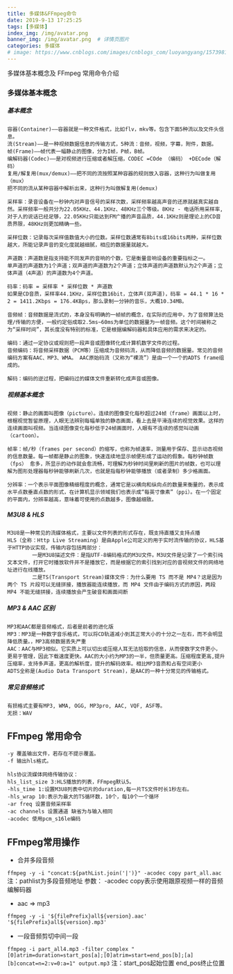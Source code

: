 ```yaml
---
title: 多媒体&FFmpeg命令
date: 2019-9-13 17:25:25
tags: [多媒体]
index_img: /img/avatar.png
banner_img: /img/avatar.png  # 详情页图片
categories: 多媒体
# image: https://www.cnblogs.com/images/cnblogs_com/luoyangyang/1573981/t_index.jpg
---
```


多媒体基本概念及 FFmpeg 常用命令介绍
<!-- more -->

### 多媒体基本概念
##### 基本概念
```
容器(Container)——容器就是一种文件格式，比如flv，mkv等。包含下面5种流以及文件头信息。
流(Stream)——是一种视频数据信息的传输方式，5种流：音频，视频，字幕，附件，数据。
帧(Frame)——帧代表一幅静止的图像，分为I帧，P帧，B帧。
编解码器(Codec)——是对视频进行压缩或者解压缩，CODEC =COde （编码） +DECode（解码）
复用/解复用(mux/demux)——把不同的流按照某种容器的规则放入容器，这种行为叫做复用（mux）
把不同的流从某种容器中解析出来，这种行为叫做解复用(demux)

采样率：录音设备在一秒钟内对声音信号的采样次数，采样频率越高声音的还原就越真实越自然。采样频率一般共分为22.05KHz、44.1KHz、48KHz三个等级。8KHz - 电话所用采样率, 对于人的说话已经足够，22.05KHz只能达到FM广播的声音品质，44.1KHz则是理论上的CD音质界限，48KHz则更加精确一些。

采样位数：记录每次采样值数值大小的位数。采样位数通常有8bits或16bits两种，采样位数越大，所能记录声音的变化度就越细腻，相应的数据量就越大。

声道数：声道数是指支持能不同发声的音响的个数，它是衡量音响设备的重要指标之一。
单声道的声道数为1个声道；双声道的声道数为2个声道；立体声道的声道数默认为2个声道；立体声道（4声道）的声道数为4个声道。

码率：码率 = 采样率 * 采样位数 * 声道数
如果是CD音质，采样率44.1KHz，采样位数16bit，立体声(双声道)，码率 = 44.1 * 16 * 2 = 1411.2Kbps = 176.4KBps，那么录制一分钟的音乐，大概10.34MB。

音频帧：音频数据是流式的，本身没有明确的一帧帧的概念，在实际的应用中，为了音频算法处理/传输的方便，一般约定俗成取2.5ms~60ms为单位的数据量为一帧音频。这个时间被称之为“采样时间”，其长度没有特别的标准，它是根据编解码器和具体应用的需求来决定的。

编码：通过一定协议或规则把一段声音或图像转化成计算机数字文件的过程。
音频编码：将音频采样数据（PCM等）压缩成为音频码流，从而降低音频的数据量。常见的音频编码方案有AAC、MP3、WMA。 AAC原始码流（又称为“裸流”）是由一个一个的ADTS frame组成的。

解码：编码的逆过程，把编码过的媒体文件重新转化成声音或图像。
```
##### 视频基本概念
```
视频：静止的画面叫图像（picture）。连续的图像变化每秒超过24帧（frame）画面以上时，根椐视觉暂留原理，人眼无法辨别每幅单独的静态画面，看上去是平滑连续的视觉效果。这样的连续画面叫视频。当连续图像变化每秒低于24帧画面时，人眼有不连续的感觉叫动画（cartoon）。

帧率：帧/秒（frames per second）的缩写，也称为帧速率，测量用于保存、显示动态视频的信息数量。每一帧都是静止的图象，快速连续地显示帧便形成了运动的假象。每秒钟帧数 （fps） 愈多，所显示的动作就会愈流畅，可理解为秒钟时间里刷新的图片的帧数，也可以理解为图形处理器每秒钟能够刷新几次，也就是指每秒钟能够播放（或者录制）多少格画面。

分辨率：一个表示平面图像精细程度的概念，通常它是以横向和纵向点的数量来衡量的，表示成水平点数垂直点数的形式，在计算机显示领域我们也表示成“每英寸像素”（ppi）。在一个固定的平面内，分辨率越高，意味着可使用的点数越多，图像越细致。
```
##### M3U8 & HLS
```
M3U8是一种常见的流媒体格式，主要以文件列表的形式存在，既支持直播又支持点播
HLS（全称：Http Live Streaming）是由Apple公司定义的用于实时流传输的协议，HLS基于HTTP协议实现，传输内容包括两部分：
        一是M3U8描述文件：是指UTF-8编码格式的M3U文件。M3U文件是记录了一个索引纯文本文件，打开它时播放软件并不是播放它，而是根据它的索引找到对应的音视频文件的网络地址进行在线播放。
        二是TS(Transport Stream)媒体文件：为什么要用 TS 而不是 MP4？这是因为两个 TS 片段可以无缝拼接，播放器能连续播放，而 MP4 文件由于编码方式的原因，两段 MP4 不能无缝拼接，连续播放会产生破音和画面间断
```
##### MP3 & AAC 区别
```
MP3和AAC都是音频格式，后者是前者的进化版
MP3：MP3是一种数字音乐格式，可以将CD轨道减小到其正常大小的十分之一左右，而不会明显降低质量。，MP3高频数据丢失严重
AAC：AAC与MP3相似。它实质上可以切出或压缩人耳无法拾取的信息，从而使数字文件更小，更易于管理，因此下载速度更快。AAC的大小约为MP3的一半，但质量更高。压缩程度更高,提升压缩率，支持多声道，更高的解析度，提升的解码效率。相比MP3音质和占有空间更小
ADTS全称是(Audio Data Transport Stream)，是AAC的一种十分常见的传输格式。
```
##### 常见音频格式
```
有损格式主要有MP3, WMA, OGG, MP3pro, AAC, VQF, ASF等。
无损：WAV
```
## FFmpeg 常用命令
```
-y 覆盖输出文件，若存在不提示覆盖。
-f 输出hls格式。

hls协议流媒体网络传输协议：
hls_list_size 3:HLS播放的列表，FFmpeg默认5。
-hls_time 1:设置M3U8列表中切片的duration,每一片TS文件时长1秒左右。
-hls_wrap 10:表示为最大的TS循环数，10个，每10个一个循环
-ar freq 设置音频采样率 
-ac channels 设置通道 缺省为与输入相同 
-acodec 使用pcm_s16le编码
```

## FFmpeg常用操作

- 合并多段音频

`ffmpeg -y -i "concat:${pathList.join('|')}" -acodec copy part_all.aac` 注：pathlist为多段音频地址
参数： -acodec copy表示使用跟原视频一样的音频编解码器
- aac => mp3

`ffmpeg -y -i '${filePrefix}all${version}.aac' '${filePrefix}all${version}.mp3'`
- 一段音频剪切中间一段

`ffmpeg -i part_all4.mp3 -filter_complex "[0]atrim=duration=start_pos[a];[0]atrim=start=end_pos[b];[a][b]concat=n=2:v=0:a=1" output.mp3`  注：start_pos起始位置 end_pos终止位置

